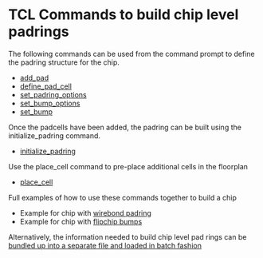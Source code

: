 # TCL Commands to build chip level padrings

The following commands can be used from the command prompt to define the padring structure for the chip.
 - [add_pad](add_pad.md)
 - [define_pad_cell](define_pad_cell.md)
 - [set_padring_options](set_padring_options.md)
 - [set_bump_options](set_bump_options.md)
 - [set_bump](set_bump.md)

Once the padcells have been added, the padring can be built using the initialize_padring command.
 - [initialize_padring](initialize_padring.md)

Use the place_cell command to pre-place additional cells in the floorplan
 - [place_cell](place_cell.md)


Full examples of how to use these commands together to build a chip
 - Example for chip with [wirebond padring](../test/tcl_interface.example.tcl)
 - Example for chip with [flipchip bumps](../test/tcl_interface.flipchip.example.tcl)


Alternatively, the information needed to build chip level pad rings can be [bundled up into a separate file and loaded in batch fashion](README.md)


